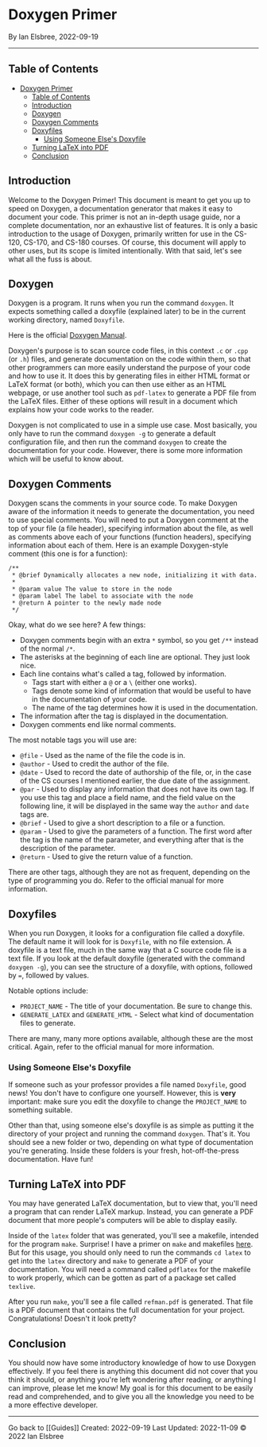 # Doxygen Primer

By Ian Elsbree, 2022-09-19

---

## Table of Contents

- [Doxygen Primer](#doxygen-primer)
  - [Table of Contents](#table-of-contents)
  - [Introduction](#introduction)
  - [Doxygen](#doxygen)
  - [Doxygen Comments](#doxygen-comments)
  - [Doxyfiles](#doxyfiles)
    - [Using Someone Else's Doxyfile](#using-someone-elses-doxyfile)
  - [Turning LaTeX into PDF](#turning-latex-into-pdf)
  - [Conclusion](#conclusion)

## Introduction

Welcome to the Doxygen Primer! This document is meant to get you up to speed on Doxygen, a documentation generator that makes it easy to document your code. This primer is not an in-depth usage guide, nor a complete documentation, nor an exhaustive list of features. It is only a basic introduction to the usage of Doxygen, primarily written for use in the CS-120, CS-170, and CS-180 courses. Of course, this document will apply to other uses, but its scope is limited intentionally. With that said, let's see what all the fuss is about.

## Doxygen

Doxygen is a program. It runs when you run the command `doxygen`. It expects something called a doxyfile (explained later) to be in the current working directory, named `Doxyfile`.

Here is the official [Doxygen Manual](https://doxygen.nl/manual/).

Doxygen's purpose is to scan source code files, in this context `.c` or `.cpp` (or `.h`) files, and generate documentation on the code within them, so that other programmers can more easily understand the purpose of your code and how to use it. It does this by generating files in either HTML format or LaTeX format (or both), which you can then use either as an HTML webpage, or use another tool such as `pdf-latex` to generate a PDF file from the LaTeX files. Either of these options will result in a document which explains how your code works to the reader.

Doxygen is not complicated to use in a simple use case. Most basically, you only have to run the command `doxygen -g` to generate a default configuration file, and then run the command `doxygen` to create the documentation for your code. However, there is some more information which will be useful to know about.

## Doxygen Comments

Doxygen scans the comments in your source code. To make Doxygen aware of the information it needs to generate the documentation, you need to use special comments. You will need to put a Doxygen comment at the top of your file (a file header), specifying information about the file, as well as comments above each of your functions (function headers), specifying information about each of them. Here is an example Doxygen-style comment (this one is for a function):

```text
/**
 * @brief Dynamically allocates a new node, initializing it with data.
 *
 * @param value The value to store in the node
 * @param label The label to associate with the node
 * @return A pointer to the newly made node
 */
```

Okay, what do we see here? A few things:

- Doxygen comments begin with an extra `*` symbol, so you get `/**` instead of the normal `/*`.
- The asterisks at the beginning of each line are optional. They just look nice.
- Each line contains what's called a tag, followed by information.
  - Tags start with either a `@` or a `\` (either one works).
  - Tags denote some kind of information that would be useful to have in the documentation of your code.
  - The name of the tag determines how it is used in the documentation.
- The information after the tag is displayed in the documentation.
- Doxygen comments end like normal comments.

The most notable tags you will use are:

- `@file` - Used as the name of the file the code is in.
- `@author` - Used to credit the author of the file.
- `@date` - Used to record the date of authorship of the file, or, in the case of the CS courses I mentioned earlier, the due date of the assignment.
- `@par` - Used to display any information that does not have its own tag. If you use this tag and place a field name, and the field value on the following line, it will be displayed in the same way the `author` and `date` tags are.
- `@brief` - Used to give a short description to a file or a function.
- `@param` - Used to give the parameters of a function. The first word after the tag is the name of the parameter, and everything after that is the description of the parameter.
- `@return` - Used to give the return value of a function.

There are other tags, although they are not as frequent, depending on the type of programming you do. Refer to the official manual for more information.

## Doxyfiles

When you run Doxygen, it looks for a configuration file called a doxyfile. The default name it will look for is `Doxyfile`, with no file extension. A doxyfile is a text file, much in the same way that a C source code file is a text file. If you look at the default doxyfile (generated with the command `doxygen -g`), you can see the structure of a doxyfile, with options, followed by `=`, followed by values.

Notable options include:

- `PROJECT_NAME` - The title of your documentation. Be sure to change this.
- `GENERATE_LATEX` and `GENERATE_HTML` - Select what kind of documentation files to generate.

There are many, many more options available, although these are the most critical. Again, refer to the official manual for more information.

### Using Someone Else's Doxyfile

If someone such as your professor provides a file named `Doxyfile`, good news! You don't have to configure one yourself. However, this is **very** important: make sure you edit the doxyfile to change the `PROJECT_NAME` to something suitable.

Other than that, using someone else's doxyfile is as simple as putting it the directory of your project and running the command `doxygen`. That's it. You should see a new folder or two, depending on what type of documentation you're generating. Inside these folders is your fresh, hot-off-the-press documentation. Have fun!

## Turning LaTeX into PDF

You may have generated LaTeX documentation, but to view that, you'll need a program that can render LaTeX markup. Instead, you can generate a PDF document that more people's computers will be able to display easily.

Inside of the `latex` folder that was generated, you'll see a makefile, intended for the program `make`. Surprise! I have a primer on `make` and makefiles [here](https://gist.github.com/beppyboo/918469df1e90f08b8e4bea4825cc814b). But for this usage, you should only need to run the commands `cd latex` to get into the `latex` directory and `make` to generate a PDF of your documentation. You will need a command called `pdflatex` for the makefile to work properly, which can be gotten as part of a package set called `texlive`.

After you run `make`, you'll see a file called `refman.pdf` is generated. That file is a PDF document that contains the full documentation for your project. Congratulations! Doesn't it look pretty?

## Conclusion

You should now have some introductory knowledge of how to use Doxygen effectively. If you feel there is anything this document did not cover that you think it should, or anything you're left wondering after reading, or anything I can improve, please let me know! My goal is for this document to be easily read and comprehended, and to give you all the knowledge you need to be a more effective developer.

---
Go back to [[Guides]]
Created: 2022-09-19
Last Updated: 2022-11-09
© 2022 Ian Elsbree

[//begin]: # "Autogenerated link references for markdown compatibility"
[index]: ../index "Home Page"
[//end]: # "Autogenerated link references"
